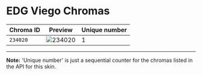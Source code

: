 # EDG Viego Chromas

| Chroma ID | Preview | Unique number |
|---|---|---|
| `234020` | ![234020](https://raw.communitydragon.org/latest/plugins/rcp-be-lol-game-data/global/default/v1/champion-chroma-images/234/234020.png) | 1 |

---

**Note:** 'Unique number' is just a sequential counter for the chromas listed in the API for this skin.